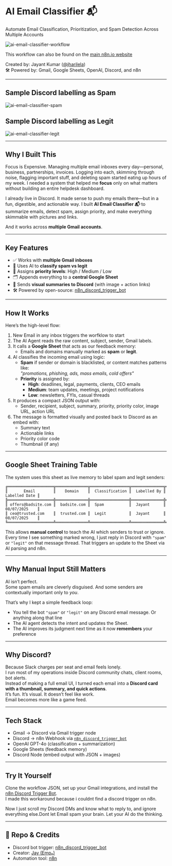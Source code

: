 # AI Email Classifier 📬  
Automate Email Classification, Prioritization, and Spam Detection Across Multiple Accounts  

![ai-email-classifier-workflow](https://articles.emp0.com/wp-content/uploads/2025/07/workflow-ai-email-classifier.png)  

This workflow can also be found on the [main n8n.io website](https://n8n.io/workflows/5789-multi-account-email-classifier-with-ai-gmail-discord-and-google-sheets/) 

Created by: Jayant Kumar ([@jharilela](https://github.com/Jharilela))  
🛠 Powered by: Gmail, Google Sheets, OpenAI, Discord, and n8n  

---

## Sample Discord labelling as Spam

![ai-email-classifier-spam](https://articles.emp0.com/wp-content/uploads/2025/07/ai-email-classifier-spam.png)  

## Sample Discord labelling as Legit

![ai-email-classifier-legit](https://articles.emp0.com/wp-content/uploads/2025/07/ai-email-classifier-legit.png)  

---

## Why I Built This

Focus is Expensive. Managing multiple email inboxes every day—personal, business, partnerships, invoices. Logging into each, skimming through noise, flagging important stuff, and deleting spam started eating up hours of my week. I needed a system that helped me **focus** only on what matters without building an entire helpdesk dashboard.  

I already live in Discord. It made sense to push my emails there—but in a fun, digestible, and actionable way. I built **AI Email Classifier 📬** to summarize emails, detect spam, assign priority, and make everything skimmable with pictures and links.  

And it works across **multiple Gmail accounts**.

---

## Key Features

- ✅ Works with **multiple Gmail inboxes**  
- 🧠 Uses AI to **classify spam vs legit**  
- 🎯 Assigns **priority levels**: High / Medium / Low  
- 🗂 Appends everything to a **central Google Sheet**  
- 📸 Sends **visual summaries to Discord** (with image + action links)  
- 🛠 Powered by open-source: [n8n_discord_trigger_bot](https://github.com/Jharilela/n8n_discord_trigger_bot)

---

## How It Works

Here’s the high-level flow:

1. New Email in any inbox triggers the worfklow to start
2. The AI Agent reads the raw content, subject, sender, Gmail labels.
3. It calls a **Google Sheet** that acts as our feedback memory:
   - Emails and domains manually marked as **spam** or **legit**.
4. AI classifies the incoming email using logic:
   - **Spam** if sender or domain is blacklisted, or content matches patterns like:  
     _"promotions, phishing, ads, mass emails, cold offers"_  
   - **Priority** is assigned by:
     - **High**: deadlines, legal, payments, clients, CEO emails  
     - **Medium**: team updates, meetings, project notifications  
     - **Low**: newsletters, FYIs, casual threads  
6. It produces a compact JSON output with:
   - Sender, recipient, subject, summary, priority, priority color, image URL, action URL  
7. The message is formatted visually and posted back to Discord as an embed with:
   - Summary text  
   - Actionable links  
   - Priority color code  
   - Thumbnail (if any)  

---

## Google Sheet Training Table  

The system uses this sheet as live memory to label spam and legit senders:  

```
╔════════════════════╦══════════════╦═════════════════╦══════════════╦════════════════╗
║       Email        ║    Domain    ║  Classification ║  Labelled By ║  Labelled Date ║
╠════════════════════╬══════════════╬═════════════════╬══════════════╬════════════════╣
║ offers@badsite.com ║  badsite.com ║  Spam           ║  Jayant      ║  08/07/2025    ║
║ ceo@trusted.com    ║  trusted.com ║  Legit          ║  Jayant      ║  08/07/2025    ║
╚════════════════════╩══════════════╩═════════════════╩══════════════╩════════════════╝

```


This allows **manual control** to teach the AI which senders to trust or ignore. Every time I see something marked wrong, I just reply in Discord with `"spam"` or `"legit"` on that message thread. That triggers an update to the Sheet via AI parsing and n8n.

---

## Why Manual Input Still Matters

AI isn’t perfect.  
Some spam emails are cleverly disguised. And some senders are contextually important only to *you*.

That’s why I kept a simple feedback loop:
- You tell the bot `"spam"` or `"legit"` on any Discord email message. Or anything along that line
- The AI agent detects the intent and updates the Sheet.
- The AI improves its judgment next time as it now **remembers** your preference

---

## Why Discord?

Because Slack charges per seat and email feels lonely.  
I run most of my operations inside Discord community chats, client rooms, bot alerts.  
Instead of making a full email UI, I turned each email into a **Discord card with a thumbnail, summary, and quick actions**.  
It’s fun. It’s visual. It doesn’t feel like work.  
Email becomes more like a game feed.

---

## Tech Stack

- Gmail → Discord via Gmail trigger node
- Discord → n8n Webhook via [`n8n_discord_trigger_bot`](https://github.com/Jharilela/n8n_discord_trigger_bot)  
- OpenAI GPT-4o (classification + summarization)  
- Google Sheets (feedback memory)  
- Discord Node (embed output with JSON + images)  

---

## Try It Yourself

Clone the workflow JSON, set up your Gmail integrations, and install the [n8n Discord Trigger Bot](https://github.com/Jharilela/n8n_discord_trigger_bot).  
I made this workaround because i couldnt find a discord trigger on n8n. 

Now I just scroll my Discord DMs and know what to reply to, and ignore everything else.Dont let Email spam your brain. Let your AI do the thinking.

---

## 📎 Repo & Credits

- Discord bot trigger: [n8n_discord_trigger_bot](https://github.com/Jharilela/n8n_discord_trigger_bot)
- Creator: [Jay (Emp₀)](https://twitter.com/jharilela)
- Automation tool: [n8n](https://n8n.partnerlinks.io/emp0)
